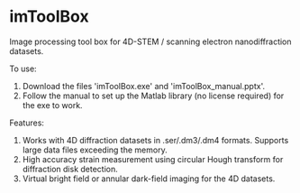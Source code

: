 # imToolBox
Image processing tool box for 4D-STEM / scanning electron nanodiffraction datasets.

To use:
1. Download the files 'imToolBox.exe' and 'imToolBox_manual.pptx'.
2. Follow the manual to set up the Matlab library (no license required) for the exe to work.

Features:
1. Works with 4D diffraction datasets in .ser/.dm3/.dm4 formats. Supports large data files exceeding the memory.
2. High accuracy strain measurement using circular Hough transform for diffraction disk detection.
3. Virtual bright field or annular dark-field imaging for the 4D datasets.
